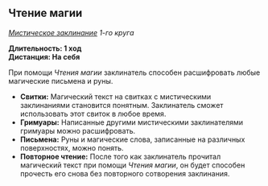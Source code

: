## Чтение магии

*[Мистическое заклинание](../arcane.md) 1-го круга*

**Длительность: 1 ход**  
**Дистанция: На себя**

При помощи *Чтения магии* заклинатель способен расшифровать любые магические письмена и руны.

- **Свитки:** Магический текст на свитках с мистическими заклинаниями становится понятным. Заклинатель сможет использовать этот свиток в любое время.
- **Гримуары:** Написанные другими мистическими заклинателями гримуары можно расшифровать.
- **Письмена:** Руны и магические слова, записанные на различных поверхностях, можно понять.
- **Повторное чтение:** После того как заклинатель прочитал магический текст при помощи *Чтения магии*, он будет способен прочесть его снова без повторного сотворения заклинания.